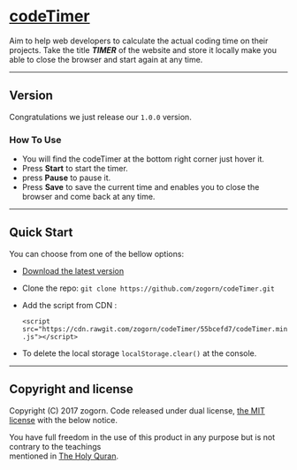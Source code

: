 # [codeTimer](https://github.com/zogorn/codeTimer)
Aim to help web developers to calculate the actual coding time on their projects.
Take the title **_TIMER_** of the website and store it locally make you able to close the browser and start again at any time.


***


## Version
Congratulations we just release our `1.0.0` version.


### How To Use
+ You will find the codeTimer at the bottom right corner just hover it.
+ Press **Start** to start the timer.
+ press **Pause** to pause it.
+ Press **Save** to save the current time and enables you to close the browser and come back at any time.


***


## Quick Start
You can choose from one of the bellow options:
+ [Download the latest version](https://github.com/zogorn/codeTimer/archive/master.zip)
+ Clone the repo: `git clone https://github.com/zogorn/codeTimer.git`
+ Add the script from CDN :

  `<script src="https://cdn.rawgit.com/zogorn/codeTimer/55bcefd7/codeTimer.min.js"></script>`
+ To delete the local storage `localStorage.clear()` at the console.


***


## Copyright and license
Copyright (C) 2017 zogorn. Code released under dual license, [the MIT license](https://github.com/zogorn/codeTimer/blob/master/LICENSE) with the below notice.

You have full freedom in the use of this product in any purpose but is not contrary to the teachings  
mentioned in [The Holy Quran](http://quran.ksu.edu.sa/index.php?l=en#aya=1_1&m=hafs&qaree=husary&trans=en_sh).
